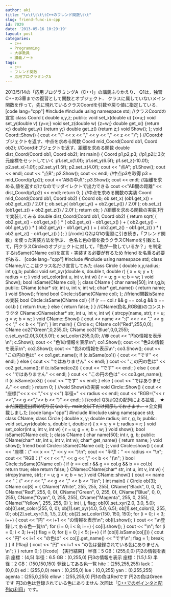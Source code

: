 ```yaml
---
author: aki
title: "\n\t\t\t\tC++のフレンド関数\t\t"
slug: friend-func-in-cpp
id: 7029
date: '2013-05-16 10:29:19'
layout: post
categories:
  - c++
  - Programming
  - 大学教員
  - 講義ノート
tags:
  - c++
  - フレンド関数
  - 応用プログラミングA
---
```


2013/5/14の「応用プログラミングA（C++)」の講義ふりかえり． Q1は，独習C++の3章までの復習として関数とオブジェクト． クラスに属していないメイン関数を作って，先に現れているクラスCoordを引数や戻り値に指定している． [code lang="cpp"] #include #include using namespace std; //クラスCoordの宣言 class Coord { double x,y,z; public: void set_x(double u) {x=u;} void set_y(double v) {y=v;} void set_z(double w) {z=w;} double get_x() {return x;} double get_y() {return y;} double get_z() {return z;} void Show(); }; void Coord::Show() { cout << "(" << x << "," << y << "," << z << ")"; } //Coordオブジェクトを返す、中点を求める関数 Coord mid_Coord(Coord ob1, Coord ob2); //Coordオブジェクトを返す、距離を求める関数 double dist_Coord(Coord ob1, Coord ob2); int main() { Coord p1,p2,p3; //p1,p2に3次元座標をセットしていく p1.set_x(1.0f); p1.set_y(6.5f); p1.set_z(-10.0f); p2.set_x(-1.0f); p2.set_y(1.5f); p2.set_z(4.0f); cout << "点A"; p1.Show(); cout << endl; cout << "点B"; p2.Show(); cout << endl; //中点p3を取得 p3 = mid_Coord(p1,p2); cout <<"ABの中点"; p3.Show(); cout << endl; //距離を求める,値を返すだけなのでリダイレクトで出力できる cout <<"AB間の距離" << dist_Coord(p1,p2) << endl; return 0; } //中点を求める関数の実装 Coord mid_Coord(Coord ob1, Coord ob2) { Coord ob; ob.set_x( (ob1.get_x() + ob2.get_x()) / 2.0f ); ob.set_y( (ob1.get_y() + ob2.get_y()) / 2.0f ); ob.set_z( (ob1.get_z() + ob2.get_z()) / 2.0f ); return ob; } //距離を求める関数の実装,1行で実装してみる double dist_Coord(Coord ob1, Coord ob2) { return sqrt( ( ob2.get_x() - ob1.get_x() ) * ( ob2.get_x() - ob1.get_x() ) + ( ob2.get_y() - ob1.get_y() ) * ( ob2.get_y() - ob1.get_y() ) + ( ob2.get_z() - ob1.get_z() ) * ( ob2.get_z() - ob1.get_z() ) ); } [/code] Q2はQ1の復習に引き続き，「フレンド関数」を使った実装方法を学ぶ． 色名と色の値を扱うクラスCNameを引数として，円クラスCircleのオブジェクトに対して，「色が一致しているか？」を判定するisSame(CName col)を宣言・実装する必要が有るため friend を名乗る必要がある． [code lang="cpp"] #include <iostream> #include <cstring> using namespace std; class CName;//ここはクラス名だけ宣言してみた class Circle { double x,y,radius; int r,g,b; public: void set_xyr(double s, double t, double r) { x = s; y = t; radius = r; } void set_color(int u, int v, int w) { r = u; g = v; b = w; } void Show(); bool isSame(CName col); }; class CName { char name[50]; int r,g,b; public: CName (char* str, int u, int v, int w); char* get_name() { return name; } void Show(); friend bool Circle::isSame(CName col); }; //friend関数isSameの実装 bool Circle::isSame(CName col) { if (r == col.r && g == col.g && b == col.b ) { return true; } else { return false; } } //CName(色名,RGB値)のコンストラクタ CName::CName(char* str, int u, int v, int w) { strcpy(name, str); r = u; g = v; b = w; } void CName::Show() { cout << name << ":(" << r << "," << g << "," << b << ")\n"; } int main() { Circle c; CName co1("Red",255,0,0); CName co2("Green",0,255,0); CName co3("Blue",0,0,255); c.set_xyr(2.0f,3.0f,5.0f); c.set_color(255,0,0); //赤 cout << "円の情報を表示\n"; c.Show(); cout << "色1の情報を表示\n"; co1.Show(); cout << "色2の情報を表示\n"; co2.Show(); cout << "色3の情報を表示\n"; co3.Show(); cout << "この円の色は" << co1.get_name(); if (c.isSame(co1)) { cout << "です" << endl; } else { cout << "ではありません" << endl; } cout << "この円の色は" << co2.get_name(); if (c.isSame(co2)) { cout << "です" << endl; } else { cout << "ではありません" << endl; } cout << "この円の色は" << co3.get_name(); if (c.isSame(co3)) { cout << "です" << endl; } else { cout << "ではありません" << endl; } return 0; } //void Show()の実装 void Circle::Show() { cout << "座標("<< x << ","<< y <<") 半径=" << radius << endl; cout << "RGB=("<< r <<","<< g <<","<< b << ")" << endl; } [/code] Q3はQ2の配列による拡張． ★<del datetime="2013-05-21T13:57:09+00:00">まだ課題提出締め切り前なので，main文以下だけ掲示しておきます．</del>→全文掲載しました [code lang="cpp"] #include #include using namespace std; class CName; class Circle { double x, y; double radius; int r, g, b; public: void set_xyr(double s, double t, double r) { x = s; y = t; radius = r; } void set_color(int u, int v, int w) { r = u; g = v; b = w; } void show(); bool isSame(CName col); }; class CName { char name[50]; int r, g, b; public: CName(char* str, int u, int v, int w); char* get_name() { return name; } void show(); friend bool Circle::isSame(CName col); }; void Circle::show() { cout << "座標：(" << x << "," << y << ")\n"; cout << "半径：" << radius << "\n"; cout << "RGB：(" << r << "," << g << "," << b << ")\n"; } bool Circle::isSame(CName col) { if (r == col.r && g == col.g && b == col.b) return true; else return false; } CName::CName(char* str, int u, int v, int w) { strcpy(name, str); r = u; g = v; b = w; } void CName::show() { cout << name << "：(" << r << "," << g << "," << b << ")\n"; } int main() { Circle ob[3]; CName co[8] = { CName("White", 255, 255, 255), CName("Black", 0, 0, 0), CName("Red", 255, 0, 0), CName("Green", 0, 255, 0), CName("Blue", 0, 0, 255), CName("Cyan", 0, 255, 255), CName("Magenta", 255, 0, 255), CName("Yellow", 255, 255, 0) }; int i, j, flag; ob[0].set_xyr(2.0, 3.0, 5.0); ob[0].set_color(255, 0, 0); ob[1].set_xyr(4.0, 5.0, 6.5); ob[1].set_color(0, 255, 0); ob[2].set_xyr(1.5, 1.5, 2.0); ob[2].set_color(150, 150, 150); for (i = 0; i < 3; i++) { cout << "円" << i+1 << "の情報を表示\n"; ob[i].show(); } cout << "\n登録してある色一覧\n"; for (i = 0; i < 8; i++) { co[i].show(); } cout << "\n"; for (i = 0; i < 3; i++){ flag = 0; for (j = 0; j < 5; j++) { if (ob[i].isSame(co[j])) { cout << "円" << i+1 << "の色は" << co[j].get_name() << "です\n"; flag = 1; break; } } if (!flag) { cout << "円" << i+1 << "の色は登録されている色にありません\n"; } } return 0; } [/code] 【実行結果】 半径：5 GB：(255,0,0) 円2の情報を表示 座標：(4,5) 半径：6.5 GB：(0,255,0) 円3の情報を表示 座標：(1.5,1.5) 半径：2 GB：(150,150,150) 登録してある色一覧 hite：(255,255,255) lack：(0,0,0) ed：(255,0,0) reen：(0,255,0) lue：(0,0,255) yan：(0,255,255) agenta：(255,0,255) ellow：(255,255,0) 円1の色はRedです 円2の色はGreenです 円3の色は登録されている色にありません 次回は「[C++でのポインタと配列の利用](http://aki.shirai.as/2013/05/pointer-and-array-in-cpp/)」です。